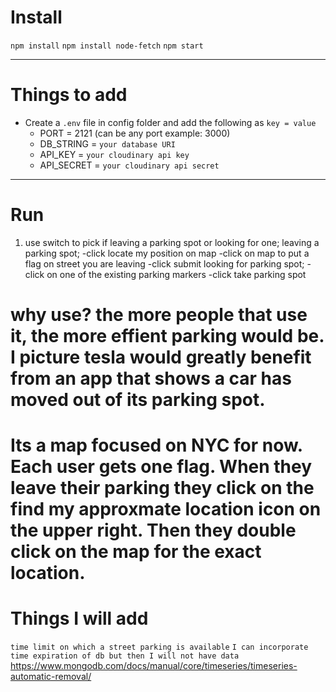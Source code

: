 # Install

`npm install`
`npm install node-fetch`
`npm start`

---

# Things to add

- Create a `.env` file in config folder and add the following as `key = value`
  - PORT = 2121 (can be any port example: 3000)
  - DB_STRING = `your database URI`
   - API_KEY = `your cloudinary api key`
  - API_SECRET = `your cloudinary api secret`
 
---

# Run
1) use switch to pick if leaving a parking spot or looking for one;
leaving a parking spot;
-click locate my position on map
-click on map to put a flag on street you are leaving
-click submit
looking for parking spot;
-click on one of the existing parking markers
-click take parking spot

# why use? the more people that use it, the more effient parking would be. I picture tesla would greatly benefit from an app that shows a car has moved out of its parking spot.
# Its a map focused on NYC for now. Each user gets one flag. When they leave their parking they click on the find my approxmate location icon on the upper right. Then they double click on the map for the exact location. 

# Things I will add

`time limit on which a street parking is available`
`I can incorporate  time expiration of db but then I will not have data`
https://www.mongodb.com/docs/manual/core/timeseries/timeseries-automatic-removal/




